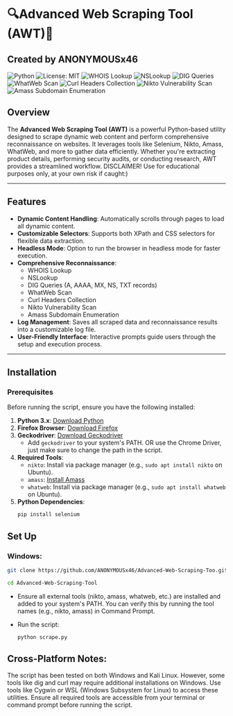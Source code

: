 # 🔍Advanced Web Scraping Tool (AWT)🐍

## Created by ANONYMOUSx46

![Python](https://img.shields.io/badge/Python-3.x-3776AB?style=for-the-badge&logo=python&logoColor=white)
![License: MIT](https://img.shields.io/badge/License-MIT-yellow?style=for-the-badge&logo=open-source-initiative&logoColor=white)
![WHOIS Lookup](https://img.shields.io/badge/Feature-WHOIS%20Lookup-blue?style=for-the-badge&logo=search&logoColor=white)
![NSLookup](https://img.shields.io/badge/Feature-NSLookup-green?style=for-the-badge&logo=network&logoColor=white)
![DIG Queries](https://img.shields.io/badge/Feature-DIG%20Queries-purple?style=for-the-badge&logo=dns&logoColor=white)
![WhatWeb Scan](https://img.shields.io/badge/Feature-WhatWeb%20Scan-orange?style=for-the-badge&logo=webhint&logoColor=white)
![Curl Headers Collection](https://img.shields.io/badge/Feature-Curl%20Headers%20Collection-yellow?style=for-the-badge&logo=curl&logoColor=white)
![Nikto Vulnerability Scan](https://img.shields.io/badge/Feature-Nikto%20Vulnerability%20Scan-red?style=for-the-badge&logo=bug&logoColor=white)
![Amass Subdomain Enumeration](https://img.shields.io/badge/Feature-Amass%20Subdomain%20Enumeration-cyan?style=for-the-badge&logo=globe&logoColor=white)



## Overview

The **Advanced Web Scraping Tool (AWT)** is a powerful Python-based utility designed to scrape dynamic web content and perform comprehensive reconnaissance on websites. It leverages tools like Selenium, Nikto, Amass, WhatWeb, and more to gather data efficiently. Whether you're extracting product details, performing security audits, or conducting research, AWT provides a streamlined workflow.
DISCLAIMER! Use for educational purposes only, at your own risk if caught:)

---

## Features

- **Dynamic Content Handling**: Automatically scrolls through pages to load all dynamic content.
- **Customizable Selectors**: Supports both XPath and CSS selectors for flexible data extraction.
- **Headless Mode**: Option to run the browser in headless mode for faster execution.
- **Comprehensive Reconnaissance**:
  - WHOIS Lookup
  - NSLookup
  - DIG Queries (A, AAAA, MX, NS, TXT records)
  - WhatWeb Scan
  - Curl Headers Collection
  - Nikto Vulnerability Scan
  - Amass Subdomain Enumeration
- **Log Management**: Saves all scraped data and reconnaissance results into a customizable log file.
- **User-Friendly Interface**: Interactive prompts guide users through the setup and execution process.

---

## Installation

### Prerequisites

Before running the script, ensure you have the following installed:

1. **Python 3.x**: [Download Python](https://www.python.org/downloads/)
2. **Firefox Browser**: [Download Firefox](https://www.mozilla.org/firefox/)
3. **Geckodriver**: [Download Geckodriver](https://github.com/mozilla/geckodriver/releases)
   - Add `geckodriver` to your system's PATH. OR use the Chrome Driver, just make sure to change the path in the script.
4. **Required Tools**:
   - `nikto`: Install via package manager (e.g., `sudo apt install nikto` on Ubuntu).
   - `amass`: [Install Amass](https://github.com/OWASP/Amass)
   - `whatweb`: Install via package manager (e.g., `sudo apt install whatweb` on Ubuntu).
5. **Python Dependencies**:
   ```bash
   pip install selenium


## Set Up
### Windows: 

```bash
git clone https://github.com/ANONYMOUSx46/Advanced-Web-Scraping-Too.git

cd Advanced-Web-Scraping-Tool
```

  - Ensure all external tools (nikto, amass, whatweb, etc.) are installed and added to your system's PATH. You can verify this by running the tool names (e.g., nikto, amass) in Command Prompt.

  - Run the script:
    ```bash
    python scrape.py
    ```

## Cross-Platform Notes:
The script has been tested on both Windows and Kali Linux. However, some tools like dig and curl may require additional installations on Windows. Use tools like Cygwin or WSL (Windows Subsystem for Linux) to access these utilities.
Ensure all required tools are accessible from your terminal or command prompt before running the script.

  
